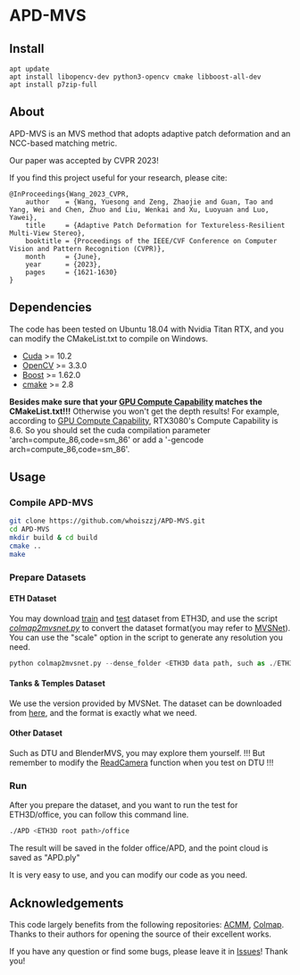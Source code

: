 # APD-MVS

## Install

```
apt update
apt install libopencv-dev python3-opencv cmake libboost-all-dev
apt install p7zip-full
```


## About

APD-MVS is an MVS method that adopts adaptive patch deformation and an NCC-based matching metric. 

Our paper was accepted by CVPR 2023!

If you find this project useful for your research, please cite:  

```
@InProceedings{Wang_2023_CVPR,
    author    = {Wang, Yuesong and Zeng, Zhaojie and Guan, Tao and Yang, Wei and Chen, Zhuo and Liu, Wenkai and Xu, Luoyuan and Luo, Yawei},
    title     = {Adaptive Patch Deformation for Textureless-Resilient Multi-View Stereo},
    booktitle = {Proceedings of the IEEE/CVF Conference on Computer Vision and Pattern Recognition (CVPR)},
    month     = {June},
    year      = {2023},
    pages     = {1621-1630}
}
```
## Dependencies

The code has been tested on Ubuntu 18.04 with Nvidia Titan RTX, and you can modify the CMakeList.txt to compile on Windows.
* [Cuda](https://developer.nvidia.cn/zh-cn/cuda-toolkit) >= 10.2
* [OpenCV](https://opencv.org/) >= 3.3.0
* [Boost](https://www.boost.org/) >= 1.62.0
* [cmake](https://cmake.org/) >= 2.8

**Besides make sure that your [GPU Compute Capability](https://en.wikipedia.org/wiki/CUDA) matches the CMakeList.txt!!!** Otherwise you won't get the depth results! For example, according to [GPU Compute Capability](https://en.wikipedia.org/wiki/CUDA), RTX3080's Compute Capability is 8.6. So you should set the 
cuda compilation parameter 'arch=compute_86,code=sm_86' or add a '-gencode arch=compute_86,code=sm_86'.

## Usage
### Compile APD-MVS

```  sh
git clone https://github.com/whoiszzj/APD-MVS.git
cd APD-MVS
mkdir build & cd build
cmake ..
make
```
### Prepare Datasets

#### ETH Dataset

You may download [train](https://www.eth3d.net/data/multi_view_training_dslr_undistorted.7z) and [test](https://www.eth3d.net/data/multi_view_test_dslr_undistorted.7z) dataset from ETH3D, and use the script [*colmap2mvsnet.py*](./colmap2mvsnet.py) to convert the dataset format(you may refer to [MVSNet](https://github.com/YoYo000/MVSNet#file-formats)). You can use the "scale" option in the script to generate any resolution you need.

```python
python colmap2mvsnet.py --dense_folder <ETH3D data path, such as ./ETH3D/office> --save_folder <The path to save> --scale_factor 2 # half resolution
```

#### Tanks & Temples Dataset

We use the version provided by MVSNet. The dataset can be downloaded from [here](https://drive.google.com/file/d/1YArOJaX9WVLJh4757uE8AEREYkgszrCo/view), and the format is exactly what we need.

#### Other Dataset

Such as DTU and BlenderMVS, you may explore them yourself. !!! But remember to modify the [ReadCamera](https://github.com/whoiszzj/APD-MVS/blob/d9f9731235f4db05712024213e32346b6a01f5d6/APD.cpp#L84) function when you test on DTU !!!

### Run

After you prepare the dataset, and you want to run the test for ETH3D/office, you can follow this command line.

```bash
./APD <ETH3D root path>/office
```

The result will be saved in the folder office/APD, and the point cloud is saved as  "APD.ply"

It is very easy to use, and you can modify our code as you need.

## Acknowledgements

This code largely benefits from the following repositories: [ACMM](https://github.com/GhiXu/ACMM.git), [Colmap](https://github.com/colmap/colmap.git). Thanks to their authors for opening the source of their excellent works.

If you have any question or find some bugs, please leave it in [Issues](https://github.com/whoiszzj/APD-MVS/issues)! Thank you!
